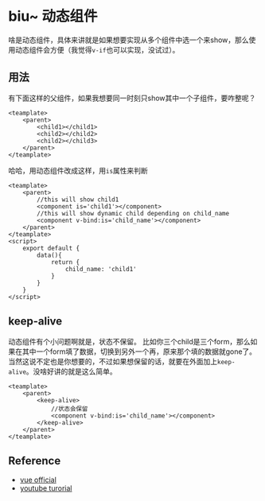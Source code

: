 # biu~ 动态组件
啥是动态组件，具体来讲就是如果想要实现从多个组件中选一个来show，那么使用动态组件会方便（我觉得`v-if`也可以实现，没试过）。

## 用法
有下面这样的父组件，如果我想要同一时刻只show其中一个子组件，要咋整呢？
```
<teamplate>
    <parent>
        <child1></child1>
        <child2></child2>
        <child2></child3>
    </parent>
</teamplate>
```
哈哈，用动态组件改成这样，用`is`属性来判断
```
<teamplate>
    <parent>
        //this will show child1
        <component is='child1'></component>
        //this will show dynamic child depending on child_name
        <component v-bind:is='child_name'></component>        
    </parent>
</teamplate>
<script>
    export default {
        data(){
            return {
                child_name: 'child1'
            }
        }
    }
</script>
```

## keep-alive
动态组件有个小问题啊就是，状态不保留。
比如你三个child是三个form，那么如果在其中一个form填了数据，切换到另外一个再，原来那个填的数据就gone了。
当然这说不定也是你想要的，不过如果想保留的话，就要在外面加上`keep-alive`。没啥好讲的就是这么简单。
```
<teamplate>
    <parent>
        <keep-alive>
            //状态会保留
            <component v-bind:is='child_name'></component>        
        </keep-alive>
    </parent>
</teamplate>
```

## Reference
- [vue official](https://vuejs.org/v2/guide/components.html#Dynamic-Components)
- [youtube turorial](https://www.youtube.com/watch?v=09n2945JW_0&list=PL4cUxeGkcC9gQcYgjhBoeQH7wiAyZNrYa&index=28)